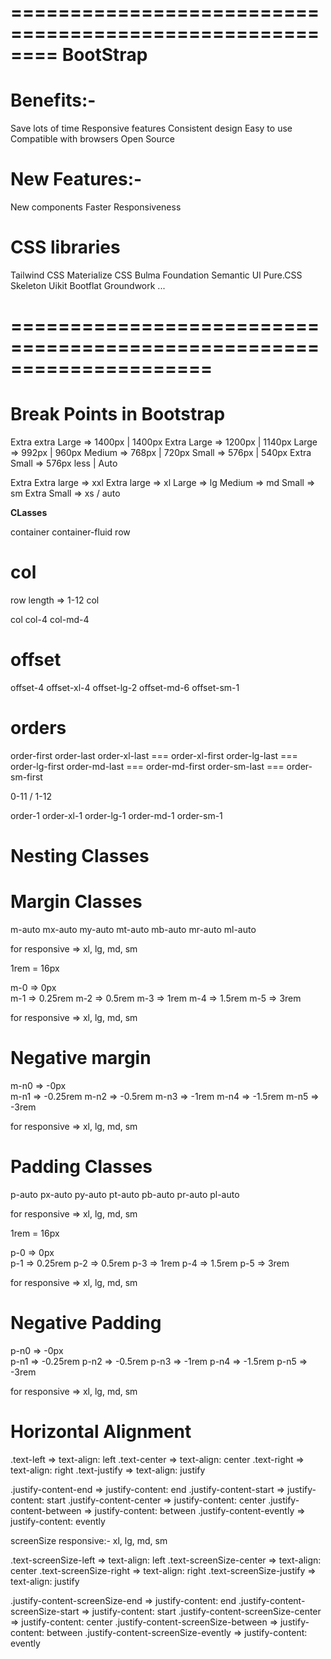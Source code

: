 ========================================================
                **BootStrap**
========================================================

# Benefits:-

Save lots of time
Responsive features
Consistent design
Easy to use
Compatible with browsers
Open Source


# New Features:-

New components
Faster
Responsiveness


# CSS libraries

Tailwind CSS
Materialize CSS
Bulma
Foundation
Semantic Ul
Pure.CSS
Skeleton
Uikit
Bootflat
Groundwork
...

=====================================================================
=====================================================================

# Break Points in Bootstrap

                
Extra extra Large => 1400px   |  1400px
Extra Large => 1200px         |  1140px
Large => 992px                |  960px
Medium => 768px               |  720px
Small => 576px                |  540px
Extra Small => 576px less     |  Auto

Extra Extra large => xxl
Extra large => xl
Large => lg
Medium => md
Small => sm
Extra Small => xs / auto


**CLasses** 

container
container-fluid
row

# col

row length => 1-12 col

col
col-4
col-md-4


# offset


offset-4
offset-xl-4
offset-lg-2
offset-md-6
offset-sm-1


# orders

order-first
order-last
order-xl-last    ===    order-xl-first 
order-lg-last    ===    order-lg-first 
order-md-last    ===    order-md-first 
order-sm-last    ===    order-sm-first 

0-11 / 1-12

order-1
order-xl-1
order-lg-1
order-md-1
order-sm-1

# Nesting Classes

# Margin Classes

m-auto
mx-auto
my-auto
mt-auto
mb-auto
mr-auto
ml-auto

for responsive => xl, lg, md, sm

1rem = 16px

m-0 => 0px  
m-1 => 0.25rem
m-2 => 0.5rem
m-3 => 1rem
m-4 => 1.5rem
m-5 => 3rem

for responsive => xl, lg, md, sm

# Negative margin 

m-n0 => -0px  
m-n1 => -0.25rem
m-n2 => -0.5rem
m-n3 => -1rem
m-n4 => -1.5rem
m-n5 => -3rem

for responsive => xl, lg, md, sm

# Padding Classes

p-auto
px-auto
py-auto
pt-auto
pb-auto
pr-auto
pl-auto

for responsive => xl, lg, md, sm

1rem = 16px

p-0 => 0px  
p-1 => 0.25rem
p-2 => 0.5rem
p-3 => 1rem
p-4 => 1.5rem
p-5 => 3rem

for responsive => xl, lg, md, sm

# Negative Padding 

p-n0 => -0px  
p-n1 => -0.25rem
p-n2 => -0.5rem
p-n3 => -1rem
p-n4 => -1.5rem
p-n5 => -3rem

for responsive => xl, lg, md, sm

# Horizontal Alignment

.text-left => text-align: left
.text-center => text-align: center
.text-right => text-align: right
.text-justify => text-align: justify

.justify-content-end => justify-content: end
.justify-content-start => justify-content: start
.justify-content-center => justify-content: center
.justify-content-between => justify-content: between
.justify-content-evently => justify-content: evently

screenSize responsive:- xl, lg, md, sm

.text-screenSize-left => text-align: left
.text-screenSize-center => text-align: center
.text-screenSize-right => text-align: right
.text-screenSize-justify => text-align: justify

.justify-content-screenSize-end => justify-content: end
.justify-content-screenSize-start => justify-content: start
.justify-content-screenSize-center => justify-content: center
.justify-content-screenSize-between => justify-content: between
.justify-content-screenSize-evently => justify-content: evently



